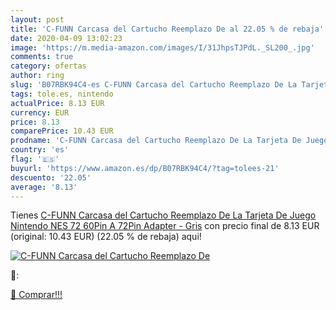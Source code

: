 ```yaml
---
layout: post
title: 'C-FUNN Carcasa del Cartucho Reemplazo De al 22.05 % de rebaja'
date: 2020-04-09 13:02:23
image: 'https://m.media-amazon.com/images/I/31JhpsTJPdL._SL200_.jpg'
comments: true
category: ofertas
author: ring
slug: 'B07RBK94C4-es C-FUNN Carcasa del Cartucho Reemplazo De La Tarjeta De...'
tags: tole.es, nintendo
actualPrice: 8.13 EUR
currency: EUR
price: 8.13
comparePrice: 10.43 EUR
prodname: 'C-FUNN Carcasa del Cartucho Reemplazo De La Tarjeta De Juego Nintendo NES 72 60Pin A 72Pin Adapter - Gris'
country: 'es'
flag: '🇪🇸'
buyurl: 'https://www.amazon.es/dp/B07RBK94C4/?tag=tolees-21'
descuento: '22.05'
average: '8.13'
---
```


Tienes [C-FUNN Carcasa del Cartucho Reemplazo De La Tarjeta De Juego Nintendo NES 72 60Pin A 72Pin Adapter - Gris](https://www.amazon.es/dp/B07RBK94C4/?tag=tolees-21) con precio final de  8.13 EUR (original: 10.43 EUR) (22.05 %  de rebaja) aqui!

[![C-FUNN Carcasa del Cartucho Reemplazo De](https://m.media-amazon.com/images/I/31JhpsTJPdL._SL200_.jpg)](https://www.amazon.es/dp/B07RBK94C4/?tag=tolees-21)

🔎:


[🛒 Comprar!!!](https://www.amazon.es/dp/B07RBK94C4/?tag=tolees-21)

